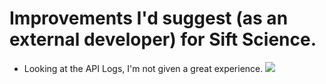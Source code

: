 # Improvements I'd suggest (as an external developer) for Sift Science.

- Looking at the API Logs, I'm not given a great experience.
![](https://cloud.githubusercontent.com/assets/744973/19218806/3fdabd86-8db8-11e6-8dc5-4e2801092be2.png)
